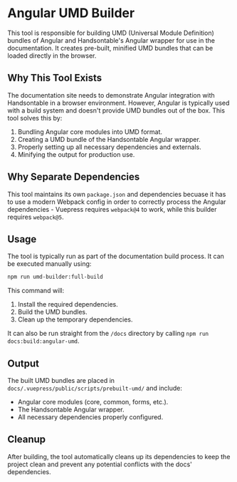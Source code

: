 # Angular UMD Builder

This tool is responsible for building UMD (Universal Module Definition) bundles of Angular and Handsontable's Angular wrapper for use in the documentation. It creates pre-built, minified UMD bundles that can be loaded directly in the browser.

## Why This Tool Exists

The documentation site needs to demonstrate Angular integration with Handsontable in a browser environment. However, Angular is typically used with a build system and doesn't provide UMD bundles out of the box. This tool solves this by:

1. Bundling Angular core modules into UMD format.
2. Creating a UMD bundle of the Handsontable Angular wrapper.
3. Properly setting up all necessary dependencies and externals.
4. Minifying the output for production use.

## Why Separate Dependencies

This tool maintains its own `package.json` and dependencies becuase it has to use a modern Webpack config in order to correctly process the Angular dependencies - Vuepress requires `webpack@4` to work, while this builder requires `webpack@5`.

## Usage

The tool is typically run as part of the documentation build process. It can be executed manually using:

```bash
npm run umd-builder:full-build
```

This command will:
1. Install the required dependencies.
2. Build the UMD bundles.
3. Clean up the temporary dependencies.

It can also be run straight from the `/docs` directory by calling `npm run docs:build:angular-umd`.

## Output

The built UMD bundles are placed in `docs/.vuepress/public/scripts/prebuilt-umd/` and include:

- Angular core modules (core, common, forms, etc.).
- The Handsontable Angular wrapper.
- All necessary dependencies properly configured.

## Cleanup

After building, the tool automatically cleans up its dependencies to keep the project clean and prevent any potential conflicts with the docs' dependencies.
